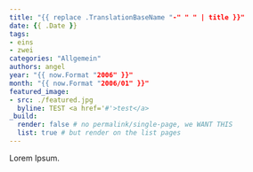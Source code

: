 ```yaml
---
title: "{{ replace .TranslationBaseName "-" " " | title }}"
date: {{ .Date }}
tags:
- eins
- zwei
categories: "Allgemein"
authors: angel
year: "{{ now.Format "2006" }}"
month: "{{ now.Format "2006/01" }}"
featured_image:
- src: ./featured.jpg
  byline: TEST <a href='#'>test</a>
_build:
  render: false # no permalink/single-page, we WANT THIS
  list: true # but render on the list pages
---
```


<!-- Konsole: hugo new --kind quote-bundle articles/my-quote -->

Lorem Ipsum.